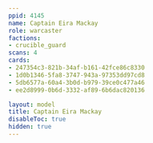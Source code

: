 ```yaml
---
ppid: 4145
name: Captain Eira Mackay
role: warcaster
factions:
- crucible_guard
scans: 4
cards:
- 247354c3-821b-34af-b161-42fce86c8330
- 1d0b1346-5fa8-3747-943a-97353dd97cd8
- 5db6577a-60a4-3b0d-b979-39ce0c477a46
- ee2d8999-0b6d-3332-af89-6b6dac820136

layout: model
title: Captain Eira Mackay
disableToc: true
hidden: true
---
```

